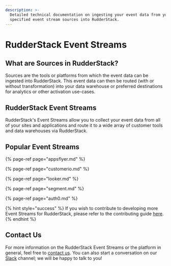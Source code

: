 ```yaml
---
description: >-
  Detailed technical documentation on ingesting your event data from your
  specified event stream sources into RudderStack.
---
```


# RudderStack Event Streams

## What are Sources in RudderStack?

Sources are the tools or platforms from which the event data can be ingested into RudderStack. This event data can then be routed \(with or without transformation\) into your data warehouse or preferred destinations for analytics or other activation use-cases.

## RudderStack Event Streams

RudderStack's Event Streams allow you to collect your event data from all of your sites and applications and route it to a wide array of customer tools and data warehouses via RudderStack.

## Popular Event Streams

{% page-ref page="appsflyer.md" %}

{% page-ref page="customerio.md" %}

{% page-ref page="looker.md" %}

{% page-ref page="segment.md" %}

{% page-ref page="auth0.md" %}

{% hint style="success" %}
If you wish to contribute to developing more Event Streams for RudderStack, please refer to the contributing guide [here](https://github.com/rudderlabs/rudder-server/blob/master/CONTRIBUTING.md).
{% endhint %}

## Contact Us

For more information on the RudderStack Event Streams or the platform in general, feel free to [contact us](mailto:%20contact@rudderstack.com). You can also start a conversation on our [Slack](https://resources.rudderstack.com/join-rudderstack-slack) channel; we will be happy to talk to you!





